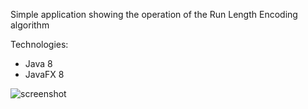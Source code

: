 Simple application showing the operation of the Run Length Encoding algorithm

Technologies:
- Java 8
- JavaFX 8

![screenshot](https://user-images.githubusercontent.com/64829285/104837582-cf967100-58b5-11eb-8bb1-85d8cd4e1855.JPG)
